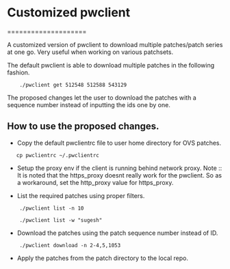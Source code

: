 # Customized pwclient
====================

A customized version of pwclient to download  multiple patches/patch series
at one go. Very useful when working on various patchsets.

The default pwclient is able to download multiple patches in the following fashion.

```
    ./pwclient get 512548 512588 543129
```

The proposed changes let the user to download the patches with a sequence number instead
of inputting the ids one by one.

## How to use the proposed changes.

* Copy the default pwclientrc file to user home directory for OVS patches.
```
   cp pwclientrc ~/.pwclientrc
```

* Setup the proxy env if the client is running behind network proxy.
  Note :: It is noted that the https_proxy doesnt really work for the pwclient.
  So as a workaround, set the http_proxy value for https_proxy.

* List the required patches using proper filters.

```
    ./pwclient list -n 10
```

```
    ./pwclient list -w "sugesh"
```

* Download the patches using the patch sequence number instead of ID.

```
    ./pwclient download -n 2-4,5,1053
```

* Apply the patches from the patch directory to the local repo.
